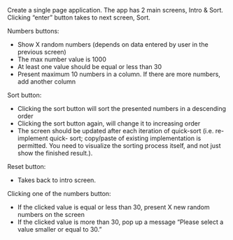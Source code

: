Create a single page application. 
The app has 2 main screens, Intro &amp; Sort.
Clicking “enter” button takes to next screen, Sort.

Numbers buttons:
* Show X random numbers (depends on data entered by user in the previous screen)
* The max number value is 1000
* At least one value should be equal or less than 30
* Present maximum 10 numbers in a column. If there are more numbers, add another
column

Sort button:
* Clicking the sort button will sort the presented numbers in a descending order
* Clicking the sort button again, will change it to increasing order
* The screen should be updated after each iteration of quick-sort (i.e. re-implement quick-
sort; copy/paste of existing implementation is permitted. You need to visualize the sorting process itself, and not just show the finished result.). 

Reset button:
* Takes back to intro screen.

Clicking one of the numbers button:
* If the clicked value is equal or less than 30, present X new random numbers on the
screen
* If the clicked value is more than 30, pop up a message “Please select a value smaller or
equal to 30.”
